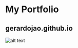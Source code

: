 # My  Portfolio
## gerardojao.github.io

![alt text](https://raw.github.com/gerardojao/gerardojao/branch/path/to/fondoGitHub.png)

